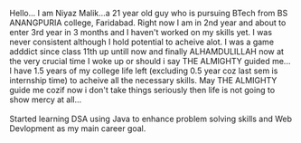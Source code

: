 Hello... I am Niyaz Malik...a 21 year old guy who is pursuing BTech from BS ANANGPURIA college, Faridabad. Right now I am in 2nd year and about to enter 3rd year in 3 months and I haven't worked on my skills yet. I was never consistent although I hold potential to acheive alot. I was a game adddict since class 11th up untill now and finally ALHAMDULILLAH now at the very crucial time I woke up or should i say THE ALMIGHTY guided me... I have 1.5 years of my college life left (excluding 0.5 year coz last sem is internship time) to acheive all the necessary skills. May THE ALMIGHTY guide me cozif now i don't take things seriously then life is not going to show mercy at all...
<br><br>
Started learning DSA using Java to enhance problem solving skills and Web Devlopment as my main career goal.
